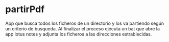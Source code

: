 # partirPdf

App que busca todos los ficheros de un directorio y los va partiendo según un criterio
de busqueda. Al finalizar el proceso ejecuta un bat que abre la app lotus notes y adjunta 
los ficheros a las direcciones estrablecidas.
